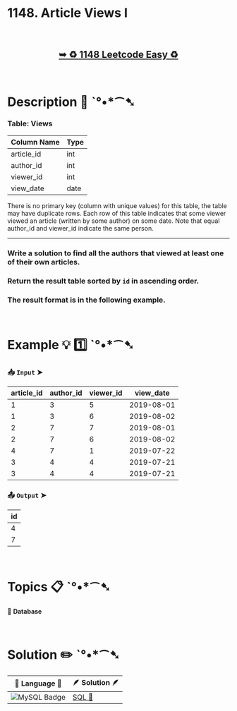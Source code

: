 # 1148. Article Views I

</br>

<h2 align="center"> 

<a href="https://leetcode.com/problems/article-views-i/?envType=study-plan-v2&envId=top-sql-50"><strong>➥ ♻️ 1148 Leetcode Easy ♻️ </strong></a>
</h2>

</br>

# Description 📜 ˋ°•*⁀➷

### Table: Views

| Column Name   | Type    |
|---------------|---------|
| article_id    | int     |
| author_id     | int     |
| viewer_id     | int     |
| view_date     | date    |

There is no primary key (column with unique values) for this table, the table may have duplicate rows.
Each row of this table indicates that some viewer viewed an article (written by some author) on some date. 
Note that equal author_id and viewer_id indicate the same person.

---

### Write a solution to find all the authors that viewed at least one of their own articles.

### Return the result table sorted by `id` in ascending order.

### The result format is in the following example.

</br>

# Example 💡 1️⃣ ˋ°•*⁀➷

  ### 📥 `Input`  ➤ 

| article_id | author_id | viewer_id | view_date  |
| ---------- | --------- | --------- | ---------- |
| 1          | 3         | 5         | 2019-08-01 |
| 1          | 3         | 6         | 2019-08-02 |
| 2          | 7         | 7         | 2019-08-01 |
| 2          | 7         | 6         | 2019-08-02 |
| 4          | 7         | 1         | 2019-07-22 |
| 3          | 4         | 4         | 2019-07-21 |
| 3          | 4         | 4         | 2019-07-21 |

  ### 📤 `Output`  ➤

| id |
| -- |
| 4  |
| 7  |

</br>

# Topics 📋 ˋ°•*⁀➷

🔸 **Database**  </br>

</br>

# Solution ✏️ ˋ°•*⁀➷

| 📒 Language 📒  | 🪶 Solution 🪶 |
| ------------- | ------------- |
|  ![MySQL Badge](https://img.shields.io/badge/MySQL-4479A1?logo=mysql&logoColor=fff&style=for-the-badge)  | [SQL 🕍](https://github.com/Prakhar-002/LEETCODE/blob/main/%F0%9F%93%9A%20Study%20%F0%9F%8E%A7%20Plan%20%F0%9F%91%A8%F0%9F%8F%BB%E2%80%8D%F0%9F%92%BB/%F0%9F%93%A6%20SQL%2050%20-%20%F0%9F%8C%BD%20Crack%20SQL%20Interview/%F0%9F%94%AC%20Examine%20Thoroughly%20%F0%9F%A7%AC/01%20Select/Day%20%E2%9E%BA%2004%20%F0%9F%8C%BD%201148.%20Article%20Views%20I/%F0%9F%95%8D%20SQL%20-%201148.%20Article%20Views%20I.sql) |